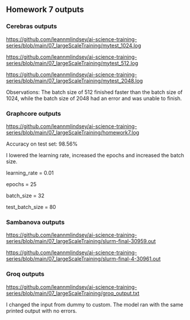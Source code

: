 ## Homework 7 outputs

### Cerebras outputs
https://github.com/leannmlindsey/ai-science-training-series/blob/main/07_largeScaleTraining/mytest_1024.log

https://github.com/leannmlindsey/ai-science-training-series/blob/main/07_largeScaleTraining/mytest_512.log

https://github.com/leannmlindsey/ai-science-training-series/blob/main/07_largeScaleTraining/mytest_2048.log

Observations: The batch size of 512 finished faster than the batch size of 1024, while the batch size of 2048 had an error and was unable to finish.

### Graphcore outputs
https://github.com/leannmlindsey/ai-science-training-series/blob/main/07_largeScaleTraining/homework7.log


Accuracy on test set: 98.56%

I lowered the learning rate, increased the epochs and increased the batch size.

learning_rate = 0.01

epochs = 25

batch_size = 32

test_batch_size = 80 

### Sambanova outputs
https://github.com/leannmlindsey/ai-science-training-series/blob/main/07_largeScaleTraining/slurm-final-30959.out

https://github.com/leannmlindsey/ai-science-training-series/blob/main/07_largeScaleTraining/slurm-final-4-30961.out

### Groq outputs
https://github.com/leannmlindsey/ai-science-training-series/blob/main/07_largeScaleTraining/groq_output.txt

I changed the input from dummy to custom.  The model ran with the same printed output with no errors.
